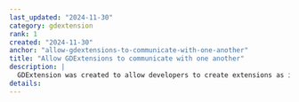 ```yaml
---
last_updated: "2024-11-30"
category: gdextension
rank: 1
created: "2024-11-30"
anchor: "allow-gdextensions-to-communicate-with-one-another"
title: "Allow GDExtensions to communicate with one another"
description: |
  GDExtension was created to allow developers to create extensions as if they were coding a module directly in Godot’s source code. Currently, modules can depend on one another, but this is not yet possible for extensions. We aim to expose the necessary API to be able to. So, for example, an extension built with [godot-rust](https://godot-rust.github.io/) would be able to extend an extension built with [godot-cpp](https://github.com/godotengine/godot-cpp).
details:
---
```

